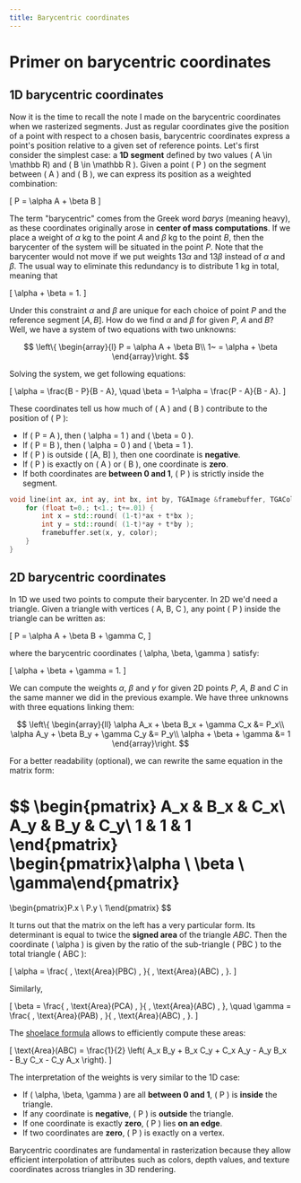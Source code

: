 ```yaml
---
title: Barycentric coordinates
---
```

# Primer on barycentric coordinates

## 1D barycentric coordinates
Now it is the time to recall the note I made on the barycentric coordinates when we rasterized segments.
Just as regular coordinates give the position of a point with respect to a chosen basis,
barycentric coordinates express a point's position relative to a given set of reference points.
Let's first consider the simplest case: a **1D segment** defined by two values \( A \in \mathbb R\) and \( B \in \mathbb R \).
Given a point \( P \) on the segment between \( A \) and \( B \), we can express its position as a weighted combination:

\[
P = \alpha A + \beta B
\]

The term "barycentric" comes from the Greek word *barys* (meaning heavy), as these coordinates originally arose in **center of mass computations**.
If we place a weight of $\alpha$ kg to the point $A$ and $\beta$ kg to the point $B$, then the barycenter of the system will be situated in the point $P$.
Note that the barycenter would not move if we put weights $13 \alpha$ and $13 \beta$ instead of $\alpha$ and $\beta$.
The usual way to eliminate this redundancy is to distribute $1$ kg in total, meaning that

\[
\alpha + \beta = 1.
\]

Under this constraint $\alpha$ and $\beta$ are unique for each choice of point $P$ and the reference segment $[A, B]$.
How do we find $\alpha$ and $\beta$ for given $P$, $A$ and $B$?
Well, we have a system of two equations with two unknowns:

$$
\left\{
\begin{array}{l}
    P = \alpha A + \beta B\\
    1~ = \alpha + \beta
\end{array}\right.
$$

Solving the system, we get following equations:

\[
\alpha = \frac{B - P}{B - A}, \quad \beta = 1-\alpha = \frac{P - A}{B - A}.
\]

These coordinates tell us how much of \( A \) and \( B \) contribute to the position of \( P \):

- If \( P = A \), then \( \alpha = 1 \) and \( \beta = 0 \).
- If \( P = B \), then \( \alpha = 0 \) and \( \beta = 1 \).
- If \( P \) is outside \( [A, B] \), then one coordinate is **negative**.
- If \( P \) is exactly on \( A \) or \( B \), one coordinate is **zero**.
- If both coordinates are **between 0 and 1**, \( P \) is strictly inside the segment.


```cpp
void line(int ax, int ay, int bx, int by, TGAImage &framebuffer, TGAColor color) {
    for (float t=0.; t<1.; t+=.01) {
        int x = std::round( (1-t)*ax + t*bx );
        int y = std::round( (1-t)*ay + t*by );
        framebuffer.set(x, y, color);
    }
}
```

## 2D barycentric coordinates

In 1D we used two points to compute their barycenter. In 2D we'd need a triangle.
Given a triangle with vertices \( A, B, C \), any point \( P \) inside the triangle can be written as:

\[
P = \alpha A + \beta B + \gamma C,
\]

where the barycentric coordinates \( \alpha, \beta, \gamma \) satisfy:

\[
\alpha + \beta + \gamma = 1.
\]

We can compute the weights $\alpha$, $\beta$ and $\gamma$ for given 2D points $P$, $A$, $B$ and $C$ in the same manner we did in the previous example.
We have three unknowns with three equations linking them:

$$
\left\{
\begin{array}{ll}
    \alpha A_x + \beta B_x + \gamma C_x &= P_x\\
    \alpha A_y + \beta B_y + \gamma C_y &= P_y\\
    \alpha + \beta + \gamma &= 1
\end{array}\right.
$$

For a better readability (optional), we can rewrite the same equation in the matrix form:

$$
\begin{pmatrix}
    A_x & B_x & C_x\\
    A_y & B_y & C_y\\
    1 & 1 & 1
\end{pmatrix}
\begin{pmatrix}\alpha \\ \beta \\ \gamma\end{pmatrix}
=
\begin{pmatrix}P.x \\ P.y \\ 1\end{pmatrix}
$$

It turns out that the matrix on the left has a very particular form.
Its determinant is equal to twice the **signed area** of the triangle $ABC$.
Then the coordinate \( \alpha \) is given by the ratio of the sub-triangle \( PBC \) to the total triangle \( ABC \):

\[
\alpha = \frac{ \, \text{Area}(PBC) \, }{ \, \text{Area}(ABC) \, }.
\]

Similarly,

\[
\beta = \frac{ \, \text{Area}(PCA) \, }{ \, \text{Area}(ABC) \, }, \quad \gamma = \frac{ \, \text{Area}(PAB) \, }{ \, \text{Area}(ABC) \, }.
\]

The [shoelace formula](https://en.wikipedia.org/wiki/Shoelace_formula) allows to efficiently compute these areas:

\[
\text{Area}(ABC) = \frac{1}{2} \left( A_x B_y + B_x C_y + C_x A_y - A_y B_x - B_y C_x - C_y A_x \right).
\]

The interpretation of the weights is very similar to the 1D case:

- If \( \alpha, \beta, \gamma \) are all **between 0 and 1**, \( P \) is **inside** the triangle.
- If any coordinate is **negative**, \( P \) is **outside** the triangle.
- If one coordinate is exactly **zero**, \( P \) lies **on an edge**.
- If two coordinates are **zero**, \( P \) is exactly on a vertex.

Barycentric coordinates are fundamental in rasterization because they allow efficient interpolation of attributes such as colors, depth values, and texture coordinates across triangles in 3D rendering.

